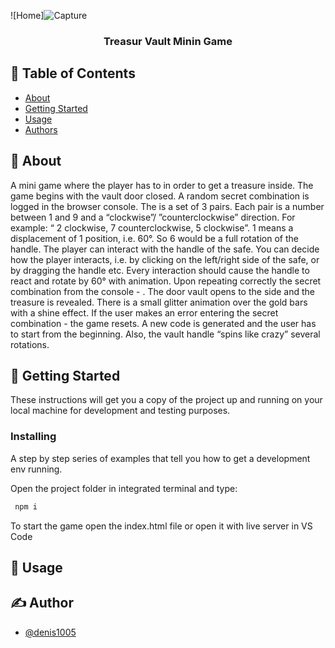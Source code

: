 <p align="center">

  ![Home]![Capture](https://user-images.githubusercontent.com/19151979/216472202-d6a90e16-2aeb-4459-8b4d-0ca1aecd04ef.PNG)

</p>

<h3 align="center">Treasur Vault Minin Game</h3>



## 📝 Table of Contents
- [About](#about)
- [Getting Started](#getting_started)
- [Usage](#usage)
- [Authors](#authors)


## 🧐 About <a name = "about"></a>
  A mini game where the player has to in order to get a treasure inside. The game begins with the vault door closed.
  A random secret combination is logged in the browser console. The is a set of 3 pairs. Each pair is a number between 1 and 9 and a “clockwise”/ ”counterclockwise” direction. For example: “ 2 clockwise, 7 counterclockwise, 5 clockwise”. 1 means a displacement of 1 position, i.e. 60°. So 6 would be a full rotation of the handle.
  The player can interact with the handle of the safe. You can decide how the player interacts, i.e. by clicking on the left/right side of the safe, or by dragging the handle etc. Every interaction should cause the handle to react and rotate by 60° with animation. Upon repeating correctly the secret combination from the console - . 
  The door vault opens to the side and the treasure is revealed. There is a small glitter animation over the gold bars with a shine effect. 
  If the user makes an error entering the secret combination - the game resets. A new code is generated and the user has to start from the beginning. 
  Also, the vault handle “spins like crazy” several rotations.

## 🏁 Getting Started <a name = "getting_started"></a>
These instructions will get you a copy of the project up and running on your local machine for development and testing purposes.


### Installing
A step by step series of examples that tell you how to get a development env running.


Open the project folder in integrated terminal 
and type:

```bash
 npm i
```

To start the game open the index.html file or open it with live server in VS Code

## 🎈 Usage <a name="usage"></a>



## ✍️ Author <a name = "authors"></a>
- [@denis1005](https://github.com/denis1005) 
